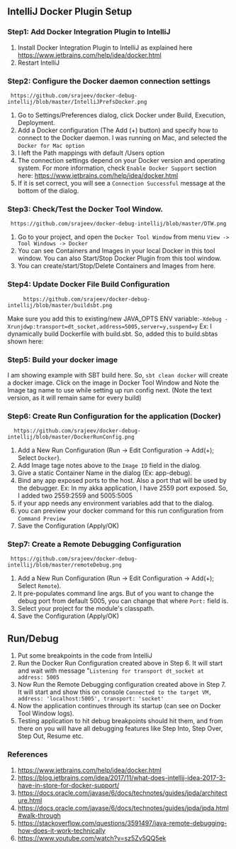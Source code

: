 ## IntelliJ Docker Plugin Setup

### Step1: Add Docker Integration Plugin to IntelliJ
1. Install Docker Integration Plugin to IntelliJ as explained here https://www.jetbrains.com/help/idea/docker.html
2. Restart IntelliJ

### Step2: Configure the Docker daemon connection settings
     https://github.com/srajeev/docker-debug-intellij/blob/master/IntelliJPrefsDocker.png
1. Go to Settings/Preferences dialog, click Docker under Build, Execution, Deployment.
2. Add a Docker configuration (The Add (+) button) and specify how to connect to the Docker daemon. I was running on Mac, and selected the `Docker for Mac option`
3. I left the Path mappings with default /Users option
4. The connection settings depend on your Docker version and operating system. For more information, check `Enable Docker Support` section here: https://www.jetbrains.com/help/idea/docker.html
5. If it is set correct, you will see a `Connection Successful` message at the bottom of the dialog.

### Step3: Check/Test the Docker Tool Window.
     https://github.com/srajeev/docker-debug-intellij/blob/master/DTW.png
1. Go to your project, and open the `Docker Tool Window` from menu `View -> Tool Windows -> Docker`
2. You can see Containers and Images in your local Docker in this tool window. You can also Start/Stop Docker Plugin from this tool window. 
3. You can create/start/Stop/Delete Containers and Images from here.

### Step4: Update Docker File Build Configuration
         https://github.com/srajeev/docker-debug-intellij/blob/master/buildsbt.png
Make sure you add this to existing/new JAVA_OPTS ENV variable:`-Xdebug -Xrunjdwp:transport=dt_socket,address=5005,server=y,suspend=y`
Ex: I dynamically build Dockerfile with build.sbt. So, added this to  build.sbtas shown here: 


### Step5: Build your docker image
I am showing example with SBT build here. So, `sbt clean docker` will create a docker image. Click on the image in Docker Tool Window and  Note the Image tag name to use while setting up run config next. (Note the text version, as it will remain same for every build)

### Step6: Create Run Configuration for the application (Docker) 
      https://github.com/srajeev/docker-debug-intellij/blob/master/DockerRunConfig.png
1. Add a New Run Configuration (Run -> Edit Configuration -> Add(+); Select `Docker`).
2. Add Image tage notes above to the `Image ID` field in the dialog.
3. Give a static Container Name in the dialog (Ex: app-debug). 
4. Bind any app exposed ports to the host. Also a port that will be used by the debugger. Ex: In my akka application, I have 2559 port exposed. So, I added two 2559:2559 and 5005:5005
5. if your app needs any environment variables add that to the dialog. 
6. you can preview your docker command for this run configuration from `Command Preview`
7. Save the Configuration (Apply/OK)
 
### Step7: Create a Remote Debugging Configuration
     https://github.com/srajeev/docker-debug-intellij/blob/master/remoteDebug.png
1. Add a New Run Configuration (Run -> Edit Configuration -> Add(+); Select `Remote`).
2. It pre-populates command line args. But of you want to change the debug port from default 5005, you can change that where `Port:`  field is.
3. Select your project for the module's classpath.
4. Save the Configuration (Apply/OK)

## Run/Debug
1. Put some breakpoints in the code from IntelliJ
2. Run the Docker Run Configuration created above in Step 6. It will start and wait with message "`Listening for transport dt_socket at address: 5005`
3. Now Run the Remote Debugging configuration created above in Step 7. It will start and show this on console `Connected to the target VM, address: 'localhost:5005', transport: 'socket'`
4. Now the application continues through its startup (can see on Docker Tool Window logs). 
5. Testing application to hit debug breakpoints should hit them, and from there on you will have all debugging features like Step Into, Step Over, Step Out, Resume etc.


### References
1. https://www.jetbrains.com/help/idea/docker.html
2. https://blog.jetbrains.com/idea/2017/11/what-does-intellij-idea-2017-3-have-in-store-for-docker-support/
3. https://docs.oracle.com/javase/6/docs/technotes/guides/jpda/architecture.html
4. https://docs.oracle.com/javase/6/docs/technotes/guides/jpda/jpda.html#walk-through
5. https://stackoverflow.com/questions/3591497/java-remote-debugging-how-does-it-work-technically
6. https://www.youtube.com/watch?v=sz5Zv5QQ5ek




